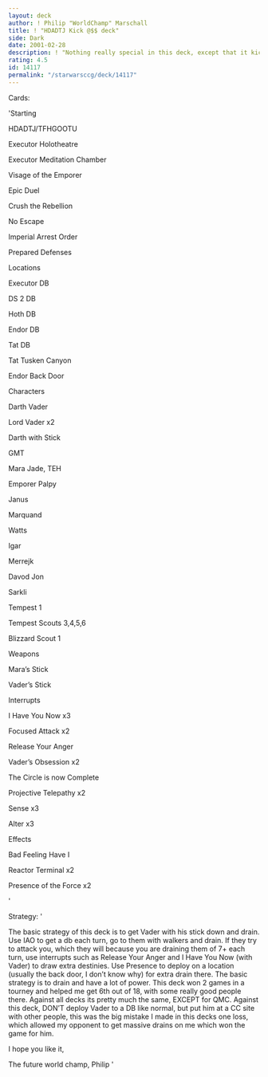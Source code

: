 ```yaml
---
layout: deck
author: ! Philip "WorldChamp" Marschall
title: ! "HDADTJ Kick @$$ deck"
side: Dark
date: 2001-02-28
description: ! "Nothing really special in this deck, except that it kicks @$$."
rating: 4.5
id: 14117
permalink: "/starwarsccg/deck/14117"
---
```

Cards: 

'Starting 

HDADTJ/TFHGOOTU

Executor Holotheatre

Executor Meditation Chamber

Visage of the Emporer

Epic Duel

Crush the Rebellion

No Escape

Imperial Arrest Order

Prepared Defenses


Locations

Executor DB

DS 2 DB

Hoth DB

Endor DB

Tat DB

Tat Tusken Canyon

Endor Back Door


Characters

Darth Vader

Lord Vader x2

Darth with Stick

GMT

Mara Jade, TEH

Emporer Palpy

Janus

Marquand 

Watts

Igar

Merrejk

Davod Jon

Sarkli

Tempest 1

Tempest Scouts 3,4,5,6

Blizzard Scout 1


Weapons

Mara’s Stick

Vader’s Stick


Interrupts

I Have You Now x3

Focused Attack x2

Release Your Anger

Vader’s Obsession x2

The Circle is now Complete

Projective Telepathy x2

Sense x3

Alter x3


Effects

Bad Feeling Have I

Reactor Terminal x2

Presence of the Force x2


'

Strategy: '

The basic strategy of this deck is to get Vader with his stick down and drain. Use IAO to get a db each turn, go to them with walkers and drain. If they try to attack you, which they will because you are draining them of 7+ each turn, use interrupts such as Release Your Anger and I Have You Now (with Vader) to draw extra destinies. Use Presence to deploy on a location (usually the back door, I don’t know why) for extra drain there. The basic strategy is to drain and have a lot of power. This deck won 2 games in a tourney and helped me get 6th out of 18, with some really good people there. Against all decks its pretty much the same, EXCEPT for QMC. Against this deck, DON’T deploy Vader to a DB like normal, but put him at a CC site with other people, this was the big mistake I made in this decks one loss, which allowed my opponent to get massive drains on me which won the game for him.

I hope you like it,

The future world champ, Philip '
